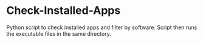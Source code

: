 # Check-Installed-Apps
Python script to check installed apps and filter by software. Script then runs the executable files in the same directory.
